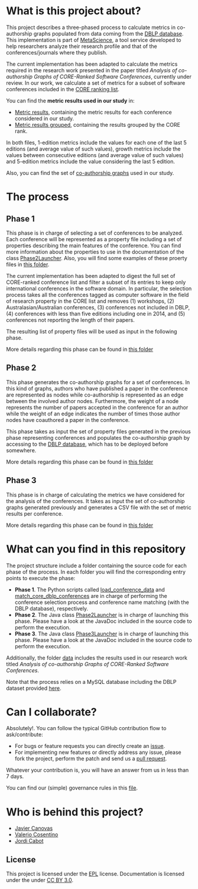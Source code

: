 What is this project about?
===========================

This project describes a three-phased process to calculate metrics in co-authorship graphs populated from data coming from the [DBLP database](http://dblp.l3s.de). This implementation is part of [MetaScience](https://github.com/SOM-Research/metaScience), a tool service developed to help researchers analyze their research profile and that of the conferences/journals where they publish.

The current implementation has been adapted to calculate the metrics required in the research work presented in the paper titled *Analysis of co-authorship Graphs of CORE-Ranked Software Conferences*, currently under review. In our work, we calculate a set of metrics for a subset of software conferences included in the [CORE ranking list](http://www.core.edu.au/). 

You can find the **metric results used in our study** in:
 - [Metric results](data/phase3-results.xlsx), containing the metric results for each conference considered in our study. 
 - [Metric results grouped](data/phase3-results-groupedPerCORERank.xlsx), containing the results grouped by the CORE rank. 
 
In both files, 1-edition metrics include the values for each one of the last 5 editions (and average value of such values), growth metrics include the values between consecutive editions (and average value of such values) and 5-edition metrics include the value considering the last 5 edition.
 
Also, you can find the set of [co-authorship graphs](data/graphs) used in our study.

The process
===========

Phase 1
-------

This phase is in charge of selecting a set of conferences to be analyzed. Each conference will be represented as a property file including a set of properties describing the main features of the conference. You can find more information about the properties to use in the documentation of the class [Phase2Launcher](phase2/src/som/metascience/Phase2Launcher.java). Also, you will find some examples of these proerty files in [this folder](data/importData).
 
The current implementation has been adapted to digest the full set of CORE-ranked conference list and filter a subset of its entries to keep only international conferences in the software domain. In particular, the selection process takes all the conferences tagged as computer software in the field of research property in the CORE list and removes (1) workshops, (2) Australasian/Australian conferences, (3) conferences
not included in DBLP, (4) conferences with less than five editions including one in 2014, and (5) conferences not reporting the length of their papers.

The resulting list of property files will be used as input in the following phase.

More details regarding this phase can be found in [this folder](phase1)

Phase 2
-------

This phase generates the co-authorship graphs for a set of conferences. In this kind of graphs, authors who have published a paper in the conference are represented as nodes while co-authorship is represented as an edge between the involved author nodes. Furthermore, the weight of a node represents the number of papers accepted in the conference for an author while the weight of an edge indicates the number of times those author nodes have coauthored a paper in the conference.  

This phase takes as input the set of property files generated in the previous phase representing conferences and populates the co-authorship graph by accessing to the [DBLP database](http://dblp.l3s.de), which has to be deployed before somewhere. 

More details regarding this phase can be found in [this folder](phase2)

Phase 3
-------

This phase is in charge of calculating the metrics we have considered for the analysis of the conferences. It takes as input the set of co-authorship graphs generated previously and generates a CSV file with the set of metric results per conference.

More details regarding this phase can be found in [this folder](phase3)

What can you find in this repository
====================================

The project structure include a folder containing the source code for each phase of the process. In each folder you will find the corresponding entry points to execute the phase:

 - **Phase 1**. The Python scripts called [load_conference_data](phase1/load_conference_data.py) and [match_core_dblp_conferences](phase1/match_core_dblp_conferences.py) are in charge of performing the conference selection process and conference name matching (with the DBLP database), respectively.
 - **Phase 2**. The Java class [Phase2Launcher](phase2/src/som/metascience/Phase2Launcher.java) is in charge of launching this phase. Please have a look at the JavaDoc included in the source code to perform the execution.
 - **Phase 3**. The Java class [Phase3Launcher](phase3/src/som/metascience/Phase3Launcher.java) is in charge of launching this phase. Please have a look at the JavaDoc included in the source code to perform the execution.

Additionally, the folder [data](data) includes the results used in our research work titled *Analysis of co-authorship Graphs of CORE-Ranked Software Conferences*.

Note that the process relies on a MySQL database including the DBLP dataset provided [here](http://dblp.l3s.de).

Can I collaborate?
==================

Absolutely!. You can follow the typical GitHub contribution flow to ask/contribute:

 - For bugs or feature requests you can directly create an [issue](https://github.com/SOM-Research/metaScience-SoftwareConferences/issues). 
 - For implementing new features or directly address any issue, please fork the project, perform the patch and send us a [pull request](https://github.com/SOM-Research/metaScience-SoftwareConferences/pulls).

Whatever your contribution is, you will have an answer from us in less than 7 days.

You can find our (simple) governance rules in this [file](GOVERNANCE.md).

Who is behind this project?
===========================

* [Javier Canovas](http://github.com/jlcanovas/ "Javier Canovas")
* [Valerio Cosentino](https://github.com/valeriocos "Valerio Cosentino")
* [Jordi Cabot](http://github.com/jcabot/ "Jordi Cabot")

License
---
This project is licensed under the [EPL](http://www.eclipse.org/legal/epl-v10.html) license. Documentation is licensed under the under [CC BY 3.0](http://creativecommons.org/licenses/by/3.0/).